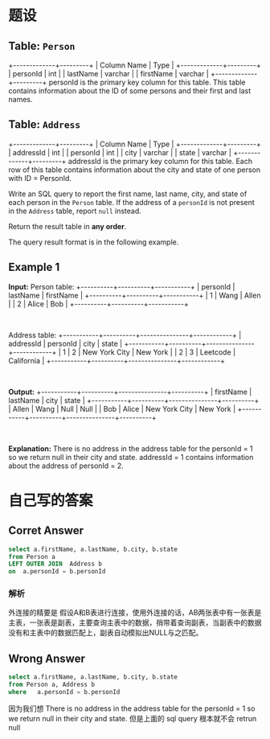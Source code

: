 # 题设

## Table: `Person`

+-------------+---------+
| Column Name | Type    |
+-------------+---------+
| personId    | int     |
| lastName    | varchar |
| firstName   | varchar |
+-------------+---------+
personId is the primary key column for this table.
This table contains information about the ID of some persons and their first and last names.

## Table: `Address`

+-------------+---------+
| Column Name | Type    |
+-------------+---------+
| addressId   | int     |
| personId    | int     |
| city        | varchar |
| state       | varchar |
+-------------+---------+
addressId is the primary key column for this table.
Each row of this table contains information about the city and state of one person with ID = PersonId.

Write an SQL query to report the first name, last name, city, and state of each person in the `Person` table. 
If the address of a `personId` is not present in the `Address` table, report `null` instead.

Return the result table in **any order**.

The query result format is in the following example.

## Example 1

**Input:** 
Person table:
+----------+----------+-----------+
| personId | lastName | firstName |
+----------+----------+-----------+
| 1        | Wang     | Allen     |
| 2        | Alice    | Bob       |
+----------+----------+-----------+

&nbsp;

Address table:
+-----------+----------+---------------+------------+
| addressId | personId | city          | state      |
+-----------+----------+---------------+------------+
| 1         | 2        | New York City | New York   |
| 2         | 3        | Leetcode      | California |
+-----------+----------+---------------+------------+

&nbsp;

**Output:** 
+-----------+----------+---------------+----------+
| firstName | lastName | city          | state    |
+-----------+----------+---------------+----------+
| Allen     | Wang     | Null          | Null     |
| Bob       | Alice    | New York City | New York |
+-----------+----------+---------------+----------+

&nbsp;

**Explanation:** 
There is no address in the address table for the personId = 1 so we return null in their city and state.
addressId = 1 contains information about the address of personId = 2.

# 自己写的答案

## Corret Answer

```sql
select a.firstName, a.lastName, b.city, b.state
from Person a
LEFT OUTER JOIN  Address b
on  a.personId = b.personId    
```

### 解析

外连接的精要是 假设A和B表进行连接，使用外连接的话，AB两张表中有一张表是主表，一张表是副表，主要查询主表中的数据，捎带着查询副表，当副表中的数据没有和主表中的数据匹配上，副表自动模拟出NULL与之匹配。 

## Wrong Answer

```sql
select a.firstName, a.lastName, b.city, b.state
from Person a, Address b
where   a.personId = b.personId  
```

因为我们想 There is no address in the address table for the personId = 1 so we return null in their city and state.
但是上面的 sql query 根本就不会 retrun null 
